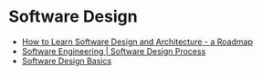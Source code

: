 # Software Design

- [How to Learn Software Design and Architecture - a Roadmap](https://www.freecodecamp.org/news/software-design/)
- [Software Engineering | Software Design Process](https://www.geeksforgeeks.org/software-engineering-software-design-process/) 
- [Software Design Basics](https://www.tutorialspoint.com/software_engineering/software_design_basics.htm) 
